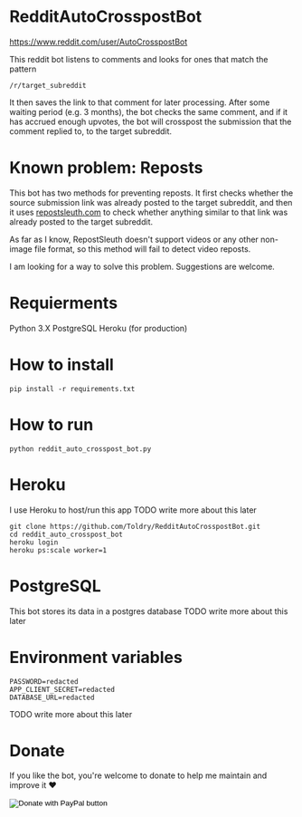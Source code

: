 # RedditAutoCrosspostBot
https://www.reddit.com/user/AutoCrosspostBot

This reddit bot listens to comments and looks for ones that match the pattern 

`/r/target_subreddit`

It then saves the link to that comment for later processing.
After some waiting period  (e.g. 3 months), the bot checks the same comment, and if it has accrued enough upvotes, the bot will crosspost the submission that the comment replied to, to the target subreddit.

# Known problem: Reposts
This bot has two methods for preventing reposts. It first checks whether the source submission link was already posted to the target subreddit, and then it uses [repostsleuth.com](https://www.repostsleuth.com) to check whether anything similar to that link was already posted to the target subreddit.

As far as I know, RepostSleuth doesn't support videos or any other non-image file format, so this method will fail to detect video reposts.

I am looking for a way to solve this problem. Suggestions are welcome.

# Requierments
Python 3.X
PostgreSQL
Heroku (for production)

# How to install 
`pip install -r requirements.txt`

# How to run
`python reddit_auto_crosspost_bot.py`


# Heroku
I use Heroku to host/run this app
TODO write more about this later

```
git clone https://github.com/Toldry/RedditAutoCrosspostBot.git
cd reddit_auto_crosspost_bot
heroku login
heroku ps:scale worker=1
```

# PostgreSQL
This bot stores its data in a postgres database
TODO write more about this later

# Environment variables
```
PASSWORD=redacted
APP_CLIENT_SECRET=redacted
DATABASE_URL=redacted
```
TODO write more about this later

# Donate
If you like the bot, you're welcome to donate to help me maintain and improve it ❤
<form action="https://www.paypal.com/donate" method="post" target="_top">
<input type="hidden" name="hosted_button_id" value="FBQP2PLKZJ988" />
<input type="image" src="https://www.paypalobjects.com/en_US/IL/i/btn/btn_donateCC_LG.gif" border="0" name="submit" title="PayPal - The safer, easier way to pay online!" alt="Donate with PayPal button" />
<img alt="" border="0" src="https://www.paypal.com/en_IL/i/scr/pixel.gif" width="1" height="1" />
</form>
